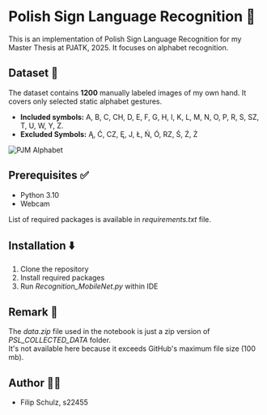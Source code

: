 # Polish Sign Language Recognition :open_hands:

This is an implementation of Polish Sign Language Recognition for my Master Thesis at PJATK, 2025.
It focuses on alphabet recognition.

## Dataset :scroll:

The dataset contains __1200__ manually labeled images of my own hand. It covers only selected static alphabet gestures.
* __Included symbols:__ A, B, C, CH, D, E, F, G, H, I, K, L, M, N, O, P, R, S, SZ, T, U, W, Y, Z.
* __Excluded Symbols:__ Ą, Ć, CZ, Ę, J, Ł, Ń, Ó, RZ, Ś, Ź, Ż

![PJM Alphabet](https://external-content.duckduckgo.com/iu/?u=https%3A%2F%2Fslo5.edu.pl%2Fwp-content%2Fuploads%2F2020%2F09%2Fpolski-alfabet-palcowy.png&f=1&nofb=1&ipt=7446a8cdcd9c8cc2a67fd838b9c3ce3e76e54a876bd2da94e26cbba2ef13bfa9 "Polish Sign Alphabet")

## Prerequisites :white_check_mark:
* Python 3.10
* Webcam


List of required packages is available in _requirements.txt_ file. 

## Installation :arrow_down:

1. Clone the repository 
2. Install required packages
3. Run _Recognition_MobileNet.py_ within IDE

## Remark :bookmark:
The _data.zip_ file used in the notebook is just a zip version of _PSL_COLLECTED_DATA_ folder. \
It's not available here because it exceeds GitHub's maximum file size (100 mb). 

## Author :man_technologist:
* Filip Schulz, s22455
